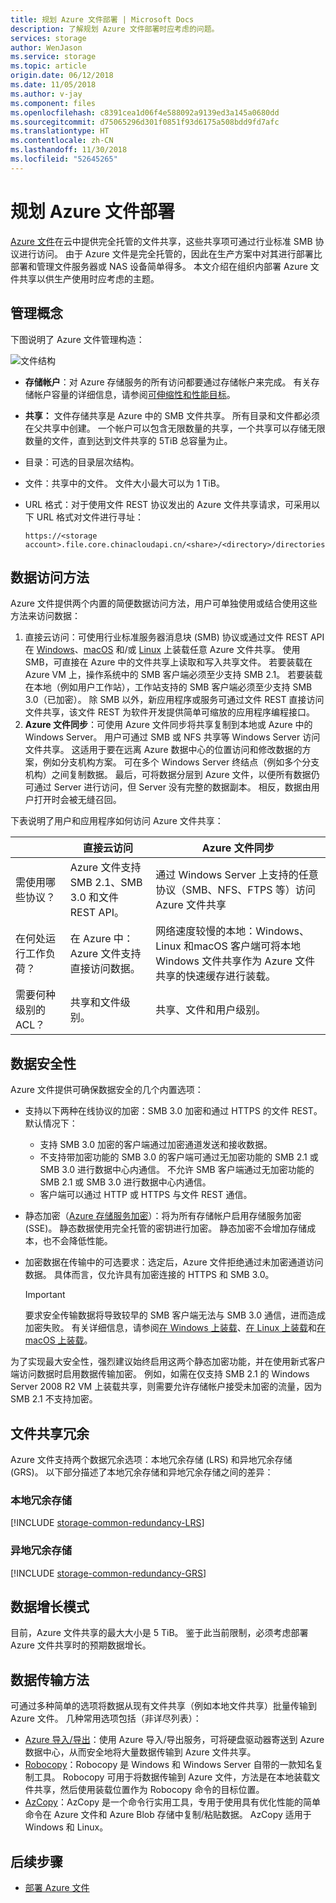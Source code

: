 ```yaml
---
title: 规划 Azure 文件部署 | Microsoft Docs
description: 了解规划 Azure 文件部署时应考虑的问题。
services: storage
author: WenJason
ms.service: storage
ms.topic: article
origin.date: 06/12/2018
ms.date: 11/05/2018
ms.author: v-jay
ms.component: files
ms.openlocfilehash: c8391cea1d06f4e588092a9139ed3a145a0680dd
ms.sourcegitcommit: d75065296d301f0851f93d6175a508bdd9fd7afc
ms.translationtype: HT
ms.contentlocale: zh-CN
ms.lasthandoff: 11/30/2018
ms.locfileid: "52645265"
---
```

# <a name="planning-for-an-azure-files-deployment"></a>规划 Azure 文件部署
[Azure 文件](storage-files-introduction.md)在云中提供完全托管的文件共享，这些共享项可通过行业标准 SMB 协议进行访问。 由于 Azure 文件是完全托管的，因此在生产方案中对其进行部署比部署和管理文件服务器或 NAS 设备简单得多。 本文介绍在组织内部署 Azure 文件共享以供生产使用时应考虑的主题。

## <a name="management-concepts"></a>管理概念
 下图说明了 Azure 文件管理构造：

![文件结构](./media/storage-files-introduction/files-concepts.png)

* **存储帐户**：对 Azure 存储服务的所有访问都要通过存储帐户来完成。 有关存储帐户容量的详细信息，请参阅[可伸缩性和性能目标](../common/storage-scalability-targets.md?toc=%2fstorage%2ffiles%2ftoc.json)。

* **共享：** 文件存储共享是 Azure 中的 SMB 文件共享。 所有目录和文件都必须在父共享中创建。 一个帐户可以包含无限数量的共享，一个共享可以存储无限数量的文件，直到达到文件共享的 5TiB 总容量为止。

* 目录：可选的目录层次结构。

* 文件：共享中的文件。 文件大小最大可以为 1 TiB。

* URL 格式：对于使用文件 REST 协议发出的 Azure 文件共享请求，可采用以下 URL 格式对文件进行寻址：

    ```
    https://<storage account>.file.core.chinacloudapi.cn/<share>/<directory>/directories>/<file>
    ```

## <a name="data-access-method"></a>数据访问方法
Azure 文件提供两个内置的简便数据访问方法，用户可单独使用或结合使用这些方法来访问数据：

1. 直接云访问：可使用行业标准服务器消息块 (SMB) 协议或通过文件 REST API 在 [Windows](storage-how-to-use-files-windows.md)、[macOS](storage-how-to-use-files-mac.md) 和/或 [Linux](storage-how-to-use-files-linux.md) 上装载任意 Azure 文件共享。 使用 SMB，可直接在 Azure 中的文件共享上读取和写入共享文件。 若要装载在 Azure VM 上，操作系统中的 SMB 客户端必须至少支持 SMB 2.1。 若要装载在本地（例如用户工作站），工作站支持的 SMB 客户端必须至少支持 SMB 3.0（已加密）。 除 SMB 以外，新应用程序或服务可通过文件 REST 直接访问文件共享，该文件 REST 为软件开发提供简单可缩放的应用程序编程接口。
2. **Azure 文件同步**：可使用 Azure 文件同步将共享复制到本地或 Azure 中的 Windows Server。 用户可通过 SMB 或 NFS 共享等 Windows Server 访问文件共享。 这适用于要在远离 Azure 数据中心的位置访问和修改数据的方案，例如分支机构方案。 可在多个 Windows Server 终结点（例如多个分支机构）之间复制数据。 最后，可将数据分层到 Azure 文件，以便所有数据仍可通过 Server 进行访问，但 Server 没有完整的数据副本。 相反，数据由用户打开时会被无缝召回。

下表说明了用户和应用程序如何访问 Azure 文件共享：

| | 直接云访问 | Azure 文件同步 |
|------------------------|------------|-----------------|
| 需使用哪些协议？ | Azure 文件支持 SMB 2.1、SMB 3.0 和文件 REST API。 | 通过 Windows Server 上支持的任意协议（SMB、NFS、FTPS 等）访问 Azure 文件共享 |  
| 在何处运行工作负荷？ | 在 Azure 中：Azure 文件支持直接访问数据。 | 网络速度较慢的本地：Windows、Linux 和macOS 客户端可将本地 Windows 文件共享作为 Azure 文件共享的快速缓存进行装载。 |
| 需要何种级别的 ACL？ | 共享和文件级别。 | 共享、文件和用户级别。 |

## <a name="data-security"></a>数据安全性
Azure 文件提供可确保数据安全的几个内置选项：

* 支持以下两种在线协议的加密：SMB 3.0 加密和通过 HTTPS 的文件 REST。 默认情况下： 
    * 支持 SMB 3.0 加密的客户端通过加密通道发送和接收数据。
    * 不支持带加密功能的 SMB 3.0 的客户端可通过无加密功能的 SMB 2.1 或 SMB 3.0 进行数据中心内通信。 不允许 SMB 客户端通过无加密功能的 SMB 2.1 或 SMB 3.0 进行数据中心内通信。
    * 客户端可以通过 HTTP 或 HTTPS 与文件 REST 通信。
* 静态加密（[Azure 存储服务加密](../common/storage-service-encryption.md?toc=%2fstorage%2ffiles%2ftoc.json)）：将为所有存储帐户启用存储服务加密 (SSE)。 静态数据使用完全托管的密钥进行加密。 静态加密不会增加存储成本，也不会降低性能。 
* 加密数据在传输中的可选要求：选定后，Azure 文件拒绝通过未加密通道访问数据。 具体而言，仅允许具有加密连接的 HTTPS 和 SMB 3.0。 

    > [!Important]  
    > 要求安全传输数据将导致较早的 SMB 客户端无法与 SMB 3.0 通信，进而造成加密失败。 有关详细信息，请参阅[在 Windows 上装载](storage-how-to-use-files-windows.md)、[在 Linux 上装载](storage-how-to-use-files-linux.md)和[在 macOS 上装载](storage-how-to-use-files-mac.md)。

为了实现最大安全性，强烈建议始终启用这两个静态加密功能，并在使用新式客户端访问数据时启用数据传输加密。 例如，如需在仅支持 SMB 2.1 的 Windows Server 2008 R2 VM 上装载共享，则需要允许存储帐户接受未加密的流量，因为 SMB 2.1 不支持加密。


## <a name="file-share-redundancy"></a>文件共享冗余
Azure 文件支持两个数据冗余选项：本地冗余存储 (LRS) 和异地冗余存储 (GRS)。 以下部分描述了本地冗余存储和异地冗余存储之间的差异：

### <a name="locally-redundant-storage"></a>本地冗余存储
[!INCLUDE [storage-common-redundancy-LRS](../../../includes/storage-common-redundancy-LRS.md)]

### <a name="geo-redundant-storage"></a>异地冗余存储
[!INCLUDE [storage-common-redundancy-GRS](../../../includes/storage-common-redundancy-GRS.md)]

## <a name="data-growth-pattern"></a>数据增长模式
目前，Azure 文件共享的最大大小是 5 TiB。 鉴于此当前限制，必须考虑部署 Azure 文件共享时的预期数据增长。 

## <a name="data-transfer-method"></a>数据传输方法
可通过多种简单的选项将数据从现有文件共享（例如本地文件共享）批量传输到 Azure 文件。 几种常用选项包括（非详尽列表）：

* [Azure 导入/导出](../common/storage-import-export-service.md?toc=%2fstorage%2ffiles%2ftoc.json)：使用 Azure 导入/导出服务，可将硬盘驱动器寄送到 Azure 数据中心，从而安全地将大量数据传输到 Azure 文件共享。 
* [Robocopy](https://technet.microsoft.com/library/cc733145.aspx)：Robocopy 是 Windows 和 Windows Server 自带的一款知名复制工具。 Robocopy 可用于将数据传输到 Azure 文件，方法是在本地装载文件共享，然后使用装载位置作为 Robocopy 命令的目标位置。
* [AzCopy](../common/storage-use-azcopy.md?toc=%2fstorage%2ffiles%2ftoc.json#upload-files-to-an-azure-file-share)：AzCopy 是一个命令行实用工具，专用于使用具有优化性能的简单命令在 Azure 文件和 Azure Blob 存储中复制/粘贴数据。 AzCopy 适用于 Windows 和 Linux。

## <a name="next-steps"></a>后续步骤
* [部署 Azure 文件](storage-files-deployment-guide.md)